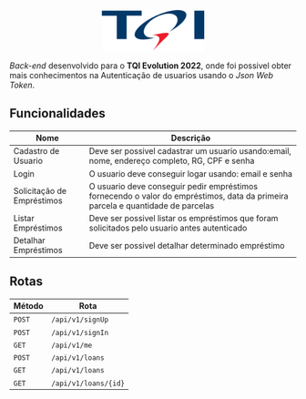 <p align="center">
  <a href="https://www.tqi.com.br">
    <img src="./img/logo.png" width="180">
  </a>
</p>

*Back-end* desenvolvido para o **TQI Evolution 2022**, onde foi possivel obter mais conhecimentos na Autenticação de usuarios usando o *Json Web Token*.

## Funcionalidades
|        Nome          |    Descrição                                                                                                         |
|----------------------|----------------------------------------------------------------------------------------------------------------------|
| Cadastro de Usuario  | Deve ser possivel cadastrar um usuario usando:email, nome, endereço completo, RG, CPF e senha                        | 
| Login                | O usuario deve conseguir logar usando: email e senha                                                                 |
| Solicitação de Empréstimos    | O usuario deve conseguir pedir empréstimos fornecendo o valor do empréstimos, data da primeira parcela e quantidade de parcelas |
| Listar Empréstimos   | Deve ser possivel listar os empréstimos que foram solicitados pelo usuario antes autenticado  |             
| Detalhar Empréstimos | Deve ser possivel detalhar determinado empréstimo                                                                   |  

## Rotas
|      Método      |  Rota                           |
|------------------|---------------------------------|
| `POST`           | `/api/v1/signUp`                |
| `POST`           | `/api/v1/signIn`                |
| `GET`            | `/api/v1/me`                    |
| `POST`           | `/api/v1/loans`                 |
| `GET`            | `/api/v1/loans`                 |
| `GET`            | `/api/v1/loans/{id}`            |






